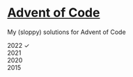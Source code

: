 # <a href='https://adventofcode.com/'>Advent of Code</a>
My (sloppy) solutions for Advent of Code

2022 ✓<br>
2021<br>
2020<br>
2015
